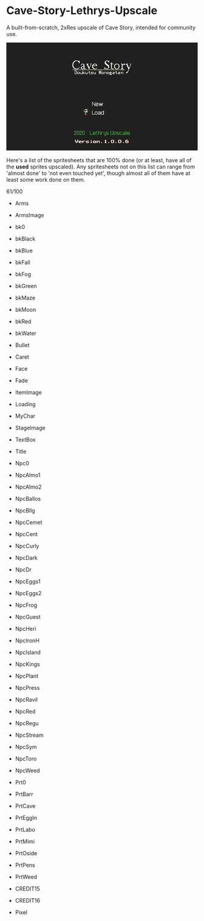 # Cave-Story-Lethrys-Upscale
A built-from-scratch, 2xRes upscale of Cave Story, intended for community use.

![Screenshot](screenshot.png)

Here's a list of the spritesheets that are 100% done (or at least, have all of the **used** sprites upscaled). Any spritesheets not on this list can range from 'almost done' to 'not even touched yet', though almost all of them have at least some work done on them.

61/100

- Arms
- ArmsImage
- bk0
- bkBlack
- bkBlue
- bkFall
- bkFog
- bkGreen
- bkMaze
- bkMoon
- bkRed
- bkWater
- Bullet
- Caret
- Face
- Fade
- ItemImage
- Loading
- MyChar
- StageImage
- TextBox
- Title

- Npc0
- NpcAlmo1
- NpcAlmo2
- NpcBallos
- NpcBllg
- NpcCemet
- NpcCent
- NpcCurly
- NpcDark
- NpcDr
- NpcEggs1
- NpcEggs2
- NpcFrog
- NpcGuest
- NpcHeri
- NpcIronH
- NpcIsland
- NpcKings
- NpcPlant
- NpcPress
- NpcRavil
- NpcRed
- NpcRegu
- NpcStream
- NpcSym
- NpcToro
- NpcWeed

- Prt0
- PrtBarr
- PrtCave
- PrtEggIn
- PrtLabo
- PrtMimi
- PrtOside
- PrtPens
- PrtWeed

- CREDIT15
- CREDIT16
- Pixel
